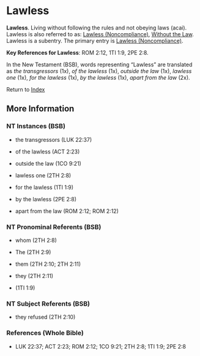 # Lawless
**Lawless**. 
Living without following the rules and not obeying laws (acai). 
Lawless is also referred to as: 
[Lawless (Noncompliance)](Lawless.md), [Without the Law](WithoutTheLaw.md). 
Lawless is a subentry. The primary entry is 
[Lawless (Noncompliance)](Lawless.md). 


**Key References for Lawless**: 
ROM 2:12, 1TI 1:9, 2PE 2:8. 




In the New Testament (BSB), words representing “Lawless” are translated as 
*the transgressors* (1x), *of the lawless* (1x), *outside the law* (1x), *lawless one* (1x), *for the lawless* (1x), *by the lawless* (1x), *apart from the law* (2x). 


Return to [Index](00-Index.md)

## More Information

### NT Instances (BSB)

* the transgressors (LUK 22:37)

* of the lawless (ACT 2:23)

* outside the law (1CO 9:21)

* lawless one (2TH 2:8)

* for the lawless (1TI 1:9)

* by the lawless (2PE 2:8)

* apart from the law (ROM 2:12; ROM 2:12)



### NT Pronominal Referents (BSB)

* whom (2TH 2:8)

* The (2TH 2:9)

* them (2TH 2:10; 2TH 2:11)

* they (2TH 2:11)

*  (1TI 1:9)



### NT Subject Referents (BSB)

* they refused (2TH 2:10)



### References (Whole Bible)

* LUK 22:37; ACT 2:23; ROM 2:12; 1CO 9:21; 2TH 2:8; 1TI 1:9; 2PE 2:8



